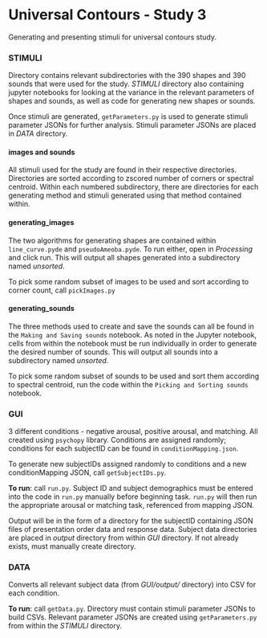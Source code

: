 # Universal Contours - Study 3
Generating and presenting stimuli for universal contours study.

### STIMULI
Directory contains relevant subdirectories with the 390 shapes and 390 sounds that were used for the study. *STIMULI* directory also containing jupyter notebooks for looking at the variance in the relevant parameters of shapes and sounds, as well as code for generating new shapes or sounds.

Once stimuli are generated, `getParameters.py` is used to generate stimuli parameter JSONs for further analysis. Stimuli parameter JSONs are placed in *DATA* directory.

#### images and sounds

All stimuli used for the study are found in their respective directories. Directories are sorted according to zscored number of corners or spectral centroid. Within each numbered subdirectory, there are directories for each generating method and stimuli generated using that method contained within.

#### generating_images  

The two algorithms for generating shapes are contained within `line_curve.pyde` and `pseudoAmeoba.pyde`. To run either, open in *Processing* and click run. This will output all shapes generated into a subdirectory named *unsorted*.

To pick some random subset of images to be used and sort according to corner count, call `pickImages.py`


#### generating_sounds

The three methods used to create and save the sounds can all be found in the `Making and Saving sounds` notebook. As noted in the Jupyter notebook, cells from within the notebook must be run individually in order to generate the desired number of sounds. This will output all sounds into a subdirectory named *unsorted*.

To pick some random subset of sounds to be used and sort them according to spectral centroid, run the code within the `Picking and Sorting sounds` notebook.

### GUI

3 different conditions - negative arousal, positive arousal, and matching. All created using `psychopy` library. Conditions are assigned randomly; conditions for each subjectID can be found in `conditionMapping.json`.

To generate new subjectIDs assigned randomly to conditions and a new conditionMapping JSON, call `getSubjectIDs.py`.

**To run**: call `run.py`. Subject ID and subject demographics must be entered into the code in `run.py` manually before beginning task. `run.py` will then run the appropriate arousal or matching task, referenced from mapping JSON.

Output will be in the form of a directory for the subjectID containing JSON files of presentation order data and response data. Subject data directories are placed in *output* directory from within *GUI* directory. If not already exists, must manually create directory.

### DATA

Converts all relevant subject data (from *GUI/output/* directory) into CSV for each condition.

**To run**: call `getData.py`. Directory must contain stimuli parameter JSONs to build CSVs. Relevant parameter JSONs are created using `getParameters.py` from within the *STIMULI* directory.
